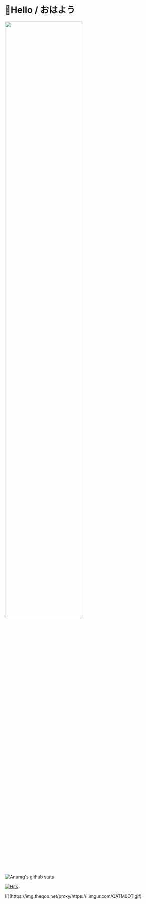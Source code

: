# 👋Hello / おはよう


<div>

<img src = "https://img.theqoo.net/proxy/https://i.imgur.com/alYAGFW.gif" width="70%" height="70%" align=left>
	
![Anurag's github stats](https://github-readme-stats.vercel.app/api?username=RyokanMaster&show_icons=true&theme=synthwave&align=center)

</div>

[![Hits](https://hits.seeyoufarm.com/api/count/incr/badge.svg?url=https%3A%2F%2Fgithub.com%2FRyokanMaster&count_bg=%23989C91&title_bg=%23F7EED3&icon=nintendoswitch.svg&icon_color=%23E9456C&title=Hits&edge_flat=false)](https://hits.seeyoufarm.com)



  </div>
<div>
![](https://img.theqoo.net/proxy/https://i.imgur.com/QATM0OT.gif)
</div>

	

